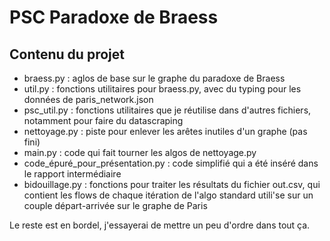 # PSC Paradoxe de Braess

## Contenu du projet

* braess.py : aglos de base sur le graphe du paradoxe de Braess
* util.py : fonctions utilitaires pour braess.py, avec du typing pour les données de paris_network.json
* psc_util.py : fonctions utilitaires que je réutilise dans d'autres fichiers, notamment pour faire du datascraping
* nettoyage.py : piste pour enlever les arêtes inutiles d'un graphe (pas fini)
* main.py : code qui fait tourner les algos de nettoyage.py
* code_épuré_pour_présentation.py : code simplifié qui a été inséré dans le rapport intermédiaire
* bidouillage.py : fonctions pour traiter les résultats du fichier out.csv, qui contient les flows de chaque itération de l'algo standard utili'se sur un couple départ-arrivée sur le graphe de Paris

Le reste est en bordel, j'essayerai de mettre un peu d'ordre dans tout ça.